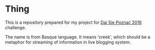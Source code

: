 # Thing

This is a repository prepared for my project for [Daj Się Poznać 2016](http:://dajsiepoznac.pl) challenge.

The name is from Basque language. It means 'creek', which should be a metaphor for streaming of information in live blogging system.
